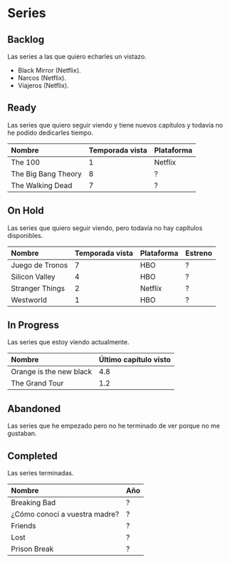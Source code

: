 # Series

## Backlog

Las series a las que quiero echarles un vistazo.

- Black Mirror (Netflix).
- Narcos (Netflix).
- Viajeros (Netflix).

## Ready

Las series que quiero seguir viendo y tiene nuevos capítulos y todavía no he podido dedicarles tiempo.

| Nombre | Temporada vista | Plataforma |
|:--|:--|:--|
| The 100 | 1 | Netflix |
| The Big Bang Theory | 8 | ? |
| The Walking Dead | 7 | ? |

## On Hold

Las series que quiero seguir viendo, pero todavía no hay capítulos disponibles.

| Nombre | Temporada vista | Plataforma | Estreno |
|:--|:--|:--|:--|
| Juego de Tronos | 7 | HBO | ? |
| Silicon Valley | 4 | HBO | ? |
| Stranger Things | 2 | Netflix | ? |
| Westworld | 1 | HBO | ? |

## In Progress

Las series que estoy viendo actualmente.

| Nombre | Último capítulo visto |
|:--|:--|
| Orange is the new black | 4.8 |
| The Grand Tour | 1.2 |

## Abandoned

Las series que he empezado pero no he terminado de ver porque no me gustaban.

## Completed

Las series terminadas.

| Nombre | Año |
|:--|:--|
| Breaking Bad | ? |
| ¿Cómo conocí a vuestra madre? | ? |
| Friends | ? |
| Lost | ? |
| Prison Break | ? |
